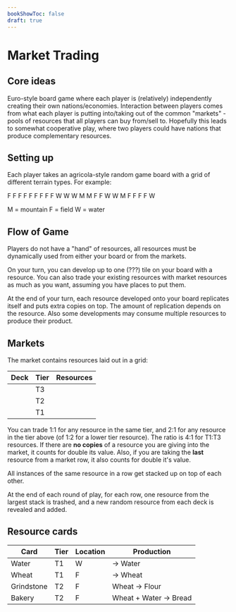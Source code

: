 ```yaml
---
bookShowToc: false
draft: true
---
```


# Market Trading

## Core ideas

Euro-style board game where each player is (relatively) independently creating
their own nations/economies.  Interaction between players comes from what each
player is putting into/taking out of the common "markets" - pools of resources
that all players can buy from/sell to.  Hopefully this leads to somewhat
cooperative play, where two players could have nations that produce
complementary resources.


## Setting up

Each player takes an agricola-style random game board with a grid of different
terrain types.  For example:

F F F F F F
F F F W W W
M M F F W W
M F F F F W

M = mountain
F = field
W = water


## Flow of Game

Players do not have a "hand" of resources, all resources must be dynamically
used from either your board or from the markets.

On your turn, you can develop up to one (???) tile on your board with a
resource.  You can also trade your existing resources with market resources as
much as you want, assuming you have places to put them.  

At the end of your turn, each resource developed onto your board replicates
itself and puts extra copies on top.  The amount of replication depends on the
resource.  Also some developments may consume multiple resources to produce
their product.


## Markets

The market contains resources laid out in a grid:

Deck | Tier | Resources
---- | ---- | ---------
     | T3   |
     | T2   |
     | T1   |

You can trade 1:1 for any resource in the same tier, and 2:1 for any resource
in the tier above (of 1:2 for a lower tier resource).  The ratio is 4:1 for
T1:T3 resources.  If there are **no copies** of a resource you are giving into
the market, it counts for double its value.  Also, if you are taking the
**last** resource from a market row, it also counts for double it's value.

All instances of the same resource in a row get stacked up on top of each
other.  

At the end of each round of play, for each row, one resource from the largest
stack is trashed, and a new random resource from each deck is revealed and
added.


## Resource cards

Card | Tier | Location | Production
---- | ---- | -------- | ----------
Water | T1   | W        | -> Water
Wheat | T1  | F        | -> Wheat
Grindstone | T2  | F        | Wheat -> Flour
Bakery | T2  | F        | Wheat + Water -> Bread
